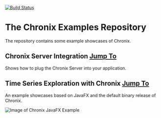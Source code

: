 [![Build Status](https://travis-ci.org/ChronixDB/chronix.examples.svg?branch=master)](https://travis-ci.org/ChronixDB/chronix.examples)
# The Chronix Examples Repository
The repository contains some example showcases of Chronix.

## Chronix Server Integration [Jump To](https://github.com/ChronixDB/chronix.examples/tree/master/chronix-server-integration)
Shows how to plug the Chronix Server into your application.

## Time Series Exploration with Chronix [Jump To](https://github.com/ChronixDB/chronix.examples/tree/master/chronix-timeseries-exploration)
An example showcases based on JavaFX and the default binary release of Chronix.

![Image of Chronix JavaFX Example](https://bintray.com/artifact/download/chronix/Images/2015-11-25%2016_08_50-Chronix%20JavaFX%20Example.png)
